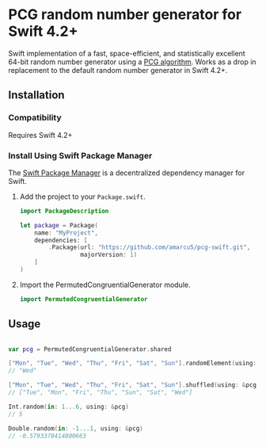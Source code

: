 #  PCG random number generator for Swift 4.2+

Swift implementation of a fast, space-efficient, and statistically excellent 64-bit random number generator using a [PCG algorithm](http://www.pcg-random.org). Works as a drop in replacement to the default random number generator in Swift 4.2+.

## Installation

### Compatibility

Requires Swift 4.2+

### Install Using Swift Package Manager
The [Swift Package Manager](https://swift.org/package-manager/) is a decentralized dependency manager for Swift.

1. Add the project to your `Package.swift`.

    ```swift
    import PackageDescription

    let package = Package(
        name: "MyProject",
        dependencies: [
            .Package(url: "https://github.com/amarcu5/pcg-swift.git",
                     majorVersion: 1)
        ]
    )
    ```

2. Import the PermutedCongruentialGenerator module.

    ```swift
    import PermutedCongruentialGenerator
    ```

## Usage

```Swift

var pcg = PermutedCongruentialGenerator.shared

["Mon", "Tue", "Wed", "Thu", "Fri", "Sat", "Sun"].randomElement(using: &pcg)!
// "Wed"

["Mon", "Tue", "Wed", "Thu", "Fri", "Sat", "Sun"].shuffled(using: &pcg)
// ["Tue", "Mon", "Fri", "Thu", "Sun", "Sat", "Wed"]

Int.random(in: 1...6, using: &pcg)
// 5

Double.random(in: -1...1, using: &pcg)
// -0.5793378414800663
```
